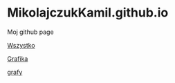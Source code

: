 # MikolajczukKamil.github.io

Moj github page

<a href="https://mikolajczukkamil.github.io/">Wszystko</a>


<a href="https://mikolajczukkamil.github.io/grafika">Grafika</a>


<a href="https://mikolajczukkamil.github.io/grafy">grafy</a>
